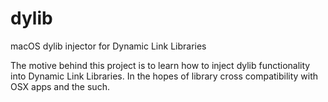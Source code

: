 # dylib
macOS dylib injector for Dynamic Link Libraries

The motive behind this project is to learn how to inject dylib functionality into Dynamic Link Libraries.
In the hopes of library cross compatibility with OSX apps and the such.
